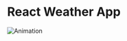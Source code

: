 # React Weather App

![Animation](https://user-images.githubusercontent.com/101858286/184347572-ec57a4ce-7763-4cf4-a131-48bb7e18d407.gif)
